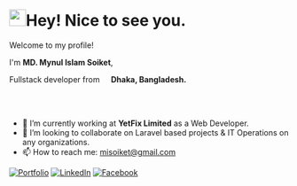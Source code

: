 <h1>
  <a target="_blank" rel="noopener noreferrer" href="https://camo.githubusercontent.com/d3359cb00ab0b5ed8f2e1fe3fceb4fbaf3b614340f8c0db99c17b9f50b351770/68747470733a2f2f656d6f6a69732e736c61636b6d6f6a69732e636f6d2f656d6f6a69732f696d616765732f313533313834393433302f343234362f626c6f622d73756e676c61737365732e6769663f31353331383439343330"><img src="https://camo.githubusercontent.com/d3359cb00ab0b5ed8f2e1fe3fceb4fbaf3b614340f8c0db99c17b9f50b351770/68747470733a2f2f656d6f6a69732e736c61636b6d6f6a69732e636f6d2f656d6f6a69732f696d616765732f313533313834393433302f343234362f626c6f622d73756e676c61737365732e6769663f31353331383439343330" width="30" data-canonical-src="https://emojis.slackmojis.com/emojis/images/1531849430/4246/blob-sunglasses.gif?1531849430" style="max-width: 100%;"></a>Hey! Nice to see you.</h1>
<p>Welcome to my profile!</p>
I'm <b>MD. Mynul Islam Soiket</b>, <p>Fullstack developer from <a target="_blank" rel="noopener noreferrer" href="https://camo.githubusercontent.com/02ec7bff8316cdb0109565a5a30250ee2098b5cb8e0ce93dadc557d8d13d35b5/68747470733a2f2f696d6167652e666c617469636f6e2e636f6d2f69636f6e732f706e672f3531322f3332332f3332333239392e706e67"><img src="https://camo.githubusercontent.com/02ec7bff8316cdb0109565a5a30250ee2098b5cb8e0ce93dadc557d8d13d35b5/68747470733a2f2f696d6167652e666c617469636f6e2e636f6d2f69636f6e732f706e672f3531322f3332332f3332333239392e706e67" width="13" data-canonical-src="https://image.flaticon.com/icons/png/512/323/323299.png" style="max-width: 100%;"></a><b> Dhaka, Bangladesh.</b></p><br><br>

- 🔭 I’m currently working at <b>YetFix Limited</b> as a Web Developer.
- 💞️ I’m looking to collaborate on Laravel based projects & IT Operations on any organizations. 
- 📫 How to reach me: misoiket@gmail.com

<p dir="auto"><a href=#" rel="nofollow"><img src="https://camo.githubusercontent.com/a4f6cac3695dcca1a03210fbde4c9ccedb0a2413b1a80d98456d912d325aa85c/68747470733a2f2f696d672e736869656c64732e696f2f62616467652f506f7274666f6c696f2d2532333030303030302e7376673f7374796c653d666f722d7468652d6261646765266c6f676f3d66697265666f78266c6f676f436f6c6f723d23464637313339" alt="Portfolio" data-canonical-src="https://img.shields.io/badge/Portfolio-%23000000.svg?style=for-the-badge&amp;logo=firefox&amp;logoColor=#FF7139" style="max-width: 100%;"></a>
<a href=#" rel="nofollow"><img src="https://camo.githubusercontent.com/7e1a1a039c75a7c4d2a91d7f97bf0a1c2adcf7cb49b7dbbfc02963a4f9fdaca4/68747470733a2f2f696d672e736869656c64732e696f2f62616467652f6c696e6b6564696e2d2532333030373742352e7376673f7374796c653d666f722d7468652d6261646765266c6f676f3d6c696e6b6564696e266c6f676f436f6c6f723d7768697465" alt="LinkedIn" data-canonical-src="https://img.shields.io/badge/linkedin-%230077B5.svg?style=for-the-badge&amp;logo=linkedin&amp;logoColor=white" style="max-width: 100%;"></a>
<a href="#" rel="nofollow"><img src="https://camo.githubusercontent.com/9a80e93dca22e8bc345bef4e92799c1b6fb4481f996b1d69f3f9b0590f92c057/68747470733a2f2f696d672e736869656c64732e696f2f62616467652f46616365626f6f6b2d2532333138373746322e7376673f7374796c653d666f722d7468652d6261646765266c6f676f3d46616365626f6f6b266c6f676f436f6c6f723d7768697465" alt="Facebook" data-canonical-src="https://img.shields.io/badge/Facebook-%231877F2.svg?style=for-the-badge&amp;logo=Facebook&amp;logoColor=white" style="max-width: 100%;"></a></p>


<!---
Soiket/Soiket is a ✨ special ✨ repository because its `README.md` (this file) appears on your GitHub profile.
You can click the Preview link to take a look at your changes.
--->
